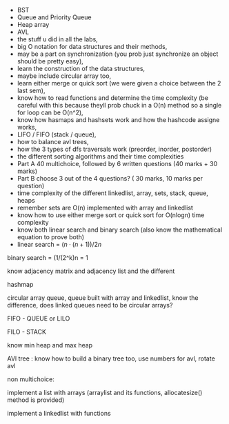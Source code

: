 - BST
- Queue and Priority Queue
- Heap array
- AVL
- the stuff u did in all the labs, 
- big O notation for data structures and their methods, 
- may be a part on synchronization (you prob just synchronize an object should be pretty easy), 
- learn the construction of the data structures, 
- maybe include circular array too, 
- learn either merge or quick sort (we were given a choice between the 2 last sem),
- know how to read functions and determine the time complexity (be careful with this because theyll prob chuck in a O(n) method so a single for loop can be O(n^2),
- know how hasmaps and hashsets work and how the hashcode assigne works, 
- LIFO / FIFO (stack / queue),
- how to balance avl trees,
- how the 3 types of dfs traversals work (preorder, inorder, postorder) 
- the different sorting algorithms and their time complexities
- Part A 40 multichoice, followed by 6 written questions (40 marks + 30 marks)
- Part B choose 3 out of the 4 questions? ( 30 marks, 10 marks per question)
- time complexity of the different linkedlist, array, sets, stack, queue, heaps
- remember sets are O(n) implemented with array and linkedlist
- know how to use either merge sort or quick sort for O(nlogn) time complexity
- know both linear search and binary search (also know the mathematical equation to prove both)
- linear search = $(n⋅(n+1)​)/2n$

binary search = (1/(2^k)n = 1

know adjacency matrix and adjacency list and the different

hashmap

circular array queue, queue built with array and linkedlist, know the difference, does linked queues need to be circular arrays?

FIFO - QUEUE or LILO

FILO - STACK

know min heap and max heap

AVl tree : know how to build a binary tree too, use numbers for avl, rotate avl

non multichoice:

implement a list with arrays (arraylist and its functions, allocatesize() method is provided)

implement a linkedlist with functions
